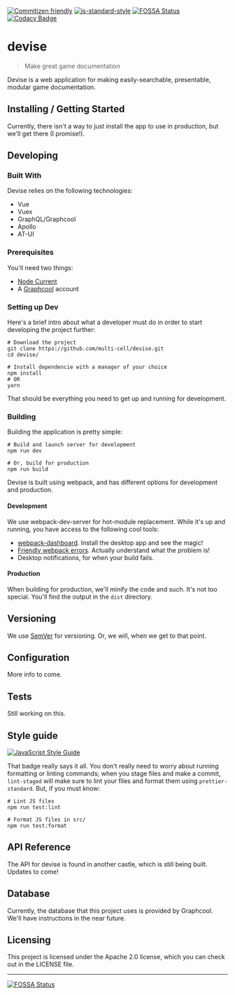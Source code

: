 [![Commitizen friendly](https://img.shields.io/badge/commitizen-friendly-brightgreen.svg)](http://commitizen.github.io/cz-cli/)
[![js-standard-style](https://img.shields.io/badge/code%20style-standard-brightgreen.svg)](http://standardjs.com)
[![FOSSA Status](https://app.fossa.io/api/projects/git%2Bgithub.com%2Fmulti-cell%2Fdevise-ante.svg?type=shield)](https://app.fossa.io/projects/git%2Bgithub.com%2Fmulti-cell%2Fdevise-ante?ref=badge_shield)
[![Codacy Badge](https://api.codacy.com/project/badge/Grade/de76c263ff0941f1894d4e76565b99bf)](https://www.codacy.com/app/multi-cell/devise-ante?utm_source=github.com&amp;utm_medium=referral&amp;utm_content=multi-cell/devise-ante&amp;utm_campaign=Badge_Grade)

<!-- ![Logo of the project](./images/logo.sample.png) -->

# devise
> Make great game documentation

Devise is a web application for making easily-searchable, presentable, modular game documentation.

## Installing / Getting Started

Currently, there isn't a way to just install the app to use in production, but we'll get there (I promise!).

## Developing

### Built With

Devise relies on the following technologies:

+ Vue
+ Vuex
+ GraphQL/Graphcool
+ Apollo
+ AT-UI

### Prerequisites
You'll need two things:

+ [Node Current](https://nodejs.org/en/)
+ A [Graphcool](https://www.graph.cool/) account


### Setting up Dev

Here's a brief intro about what a developer must do in order to start developing
the project further:

```shell
# Download the project
git clone https://github.com/multi-cell/devise.git
cd devise/

# Install dependencie with a manager of your choice
npm install
# OR
yarn
```

That should be everything you need to get up and running for development.

### Building

Building the application is pretty simple:

```shell
# Build and launch server for development
npm run dev

# Or, build for production
npm run build
```

Devise is built using webpack, and has different options for development and production.

#### Development

We use webpack-dev-server for hot-module replacement. While it's up and running, you have access to the following cool tools:

+ [webpack-dashboard](https://github.com/FormidableLabs/electron-webpack-dashboard). Install the desktop app and see the magic!
+ [Friendly webpack errors](https://www.npmjs.com/package/friendly-errors-webpack-plugin). Actually understand what the problem is!
+ Desktop notifications, for when your build fails.

#### Production

When building for production, we'll minify the code and such. It's not too special. You'll find the output in the `dist` directory.

## Versioning

We use [SemVer](http://semver.org/) for versioning. Or, we will, when we get to that point.

## Configuration

More info to come.

## Tests

Still working on this.

## Style guide

[![JavaScript Style Guide](https://cdn.rawgit.com/standard/standard/master/badge.svg)](https://github.com/standard/standard)

That badge really says it all. You don't really need to worry about running formatting or linting commands; when you stage files and make a commit,
`lint-staged` will make sure to lint your files and format them using `prettier-standard`. But, if you must know:

```shell
# Lint JS files
npm run test:lint

# Format JS files in src/
npm run test:format
```

## API Reference

The API for devise is found in another castle, which is still being built. Updates to come!

## Database

Currently, the database that this project uses is provided by Graphcool. We'll have instructions in the near future.

## Licensing

This project is licensed under the Apache 2.0 license, which you can check out in the LICENSE file.

---

[![FOSSA Status](https://app.fossa.io/api/projects/git%2Bgithub.com%2Fmulti-cell%2Fdevise-ante.svg?type=large)](https://app.fossa.io/projects/git%2Bgithub.com%2Fmulti-cell%2Fdevise-ante?ref=badge_large)
